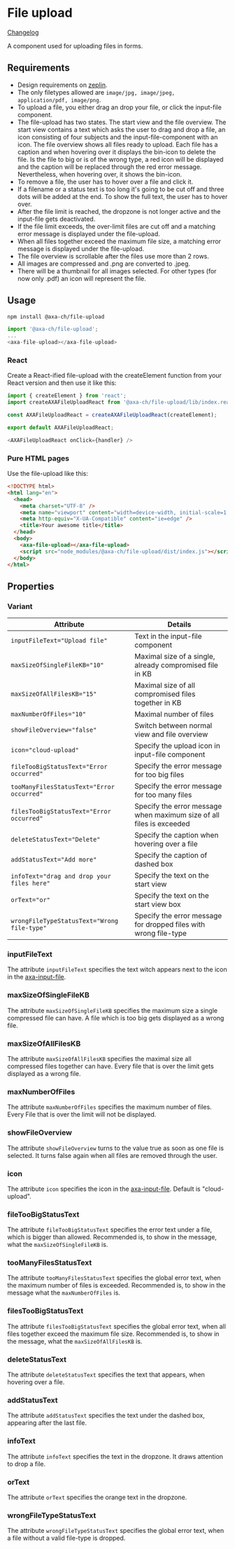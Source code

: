 # File upload

[Changelog](./CHANGELOG.md)

A component used for uploading files in forms.

## Requirements

- Design requirements on [zeplin](https://zpl.io/2ZrKE7G).
- The only filetypes allowed are `image/jpg, image/jpeg, application/pdf, image/png`.
- To upload a file, you either drag an drop your file, or click the input-file component.
- The file-upload has two states. The start view and the file overview. The start view contains a text which asks the user to drag and drop a file, an icon consisting of four subjects and the input-file-component with an icon. The file overview shows all files ready to upload. Each file has a caption and when hovering over it displays the bin-icon to delete the file. Is the file to big or is of the wrong type, a red icon will be displayed and the caption will be replaced through the red error message. Nevertheless, when hovering over, it shows the bin-icon.
- To remove a file, the user has to hover over a file and click it.
- If a filename or a status text is too long it's going to be cut off and three dots will be added at the end. To show the full text, the user has to hover over.
- After the file limit is reached, the dropzone is not longer active and the input-file gets deactivated.
- If the file limit exceeds, the over-limit files are cut off and a matching error message is displayed under the file-upload.
- When all files together exceed the maximum file size, a matching error message is displayed under the file-upload.
- The file overview is scrollable after the files use more than 2 rows.
- All images are compressed and .png are converted to .jpeg.
- There will be a thumbnail for all images selected. For other types (for now only .pdf) an icon will represent the file.

## Usage

```bash
npm install @axa-ch/file-upload
```

```js
import '@axa-ch/file-upload';
...
<axa-file-upload></axa-file-upload>
```

### React

Create a React-ified file-upload with the createElement function from your React version and then use it like this:

```js
import { createElement } from 'react';
import createAXAFileUploadReact from '@axa-ch/file-upload/lib/index.react';

const AXAFileUploadReact = createAXAFileUploadReact(createElement);

export default AXAFileUploadReact;
```

```js
<AXAFileUploadReact onClick={handler} />
```

### Pure HTML pages

Use the file-upload like this:

```html
<!DOCTYPE html>
<html lang="en">
  <head>
    <meta charset="UTF-8" />
    <meta name="viewport" content="width=device-width, initial-scale=1.0" />
    <meta http-equiv="X-UA-Compatible" content="ie=edge" />
    <title>Your awesome title</title>
  </head>
  <body>
    <axa-file-upload></axa-file-upload>
    <script src="node_modules/@axa-ch/file-upload/dist/index.js"></script>
  </body>
</html>
```

## Properties

### Variant

| Attribute                                   | Details                                                              |
| ------------------------------------------- | -------------------------------------------------------------------- |
| `inputFileText="Upload file"`               | Text in the input-file component                                     |
| `maxSizeOfSingleFileKB="10"`                | Maximal size of a single, already compromised file in KB             |
| `maxSizeOfAllFilesKB="15"`                  | Maximal size of all compromised files together in KB                 |
| `maxNumberOfFiles="10"`                     | Maximal number of files                                              |
| `showFileOverview="false"`                  | Switch between normal view and file overview                         |
| `icon="cloud-upload"`                       | Specify the upload icon in input-file component                      |
| `fileTooBigStatusText="Error occurred"`     | Specify the error message for too big files                          |
| `tooManyFilesStatusText="Error occurred"`   | Specify the error message for too many files                         |
| `filesTooBigStatusText="Error occurred"`    | Specify the error message when maximum size of all files is exceeded |
| `deleteStatusText="Delete"`                 | Specify the caption when hovering over a file                        |
| `addStatusText="Add more"`                  | Specify the caption of dashed box                                    |
| `infoText="drag and drop your files here"`  | Specify the text on the start view                                   |
| `orText="or"`                               | Specify the text on the start view box                               |
| `wrongFileTypeStatusText="Wrong file-type"` | Specify the error message for dropped files with wrong file-type     |

### inputFileText

The attribute `inputFileText` specifies the text witch appears next to the icon in the [axa-input-file](https://github.com/axa-ch/patterns-library/blob/develop/src/components/10-atoms/input-file/README.md).

### maxSizeOfSingleFileKB

The attribute `maxSizeOfSingleFileKB` specifies the maximum size a single compressed file can have. A file which is too big gets displayed as a wrong file.

### maxSizeOfAllFilesKB

The attribute `maxSizeOfAllFilesKB` specifies the maximal size all compressed files together can have. Every file that is over the limit gets displayed as a wrong file.

### maxNumberOfFiles

The attribute `maxNumberOfFiles` specifies the maximum number of files. Every File that is over the limit will not be displayed.

### showFileOverview

The attribute `showFileOverview` turns to the value true as soon as one file is selected. It turns false again when all files are removed through the user.

### icon

The attribute `icon` specifies the icon in the [axa-input-file](https://github.com/axa-ch/patterns-library/blob/develop/src/components/10-atoms/input-file/README.md). Default is "cloud-upload".

### fileTooBigStatusText

The attribute `fileTooBigStatusText` specifies the error text under a file, which is bigger than allowed. Recommended is, to show in the message, what the `maxSizeOfSingleFileKB` is.

### tooManyFilesStatusText

The attribute `tooManyFilesStatusText` specifies the global error text, when the maximum number of files is exceeded. Recommended is, to show in the message what the `maxNumberOfFiles` is.

### filesTooBigStatusText

The attribute `filesTooBigStatusText` specifies the global error text, when all files together exceed the maximum file size.
Recommended is, to show in the message, what the `maxSizeOfAllFilesKB` is.

### deleteStatusText

The attribute `deleteStatusText` specifies the text that appears, when hovering over a file.

### addStatusText

The attribute `addStatusText` specifies the text under the dashed box, appearing after the last file.

### infoText

The attribute `infoText` specifies the text in the dropzone. It draws attention to drop a file.

### orText

The attribute `orText` specifies the orange text in the dropzone.

### wrongFileTypeStatusText

The attribute `wrongFileTypeStatusText` specifies the global error text, when a file without a valid file-type is dropped.
